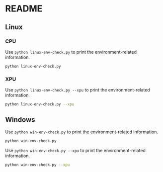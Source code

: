# README

## Linux
### CPU
Use `python linux-env-check.py` to print the environment-related information. 
```bash
python linux-env-check.py
```

### XPU
Use `python linux-env-check.py --xpu` to print the environment-related information. 
```bash
python linux-env-check.py --xpu
```

## Windows
Use `python win-env-check.py` to print the environment-related information. 
```bash
python win-env-check.py
```

Use `python win-env-check.py --xpu` to print the environment-related information. 
```bash
python win-env-check.py --xpu
```
